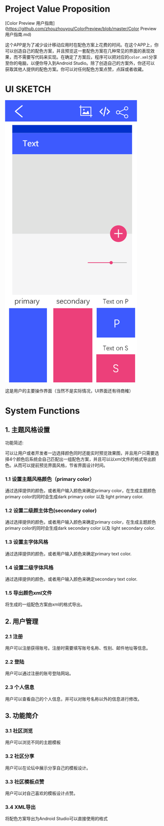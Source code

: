# Project Value Proposition

[Color Preview 用户指南](https://github.com/zhouzhouyou/ColorPreview/blob/master/Color Preview 用户指南.md)

这个APP是为了减少设计移动应用时在配色方案上花费的时间。在这个APP上，你可以创造自己的配色方案，并且预览这一套配色方案在几种常见的界面的表现效果，而不需要写代码来实现。在确定了方案后，程序可以把对应的`color.xml`分享至你的电脑，以便你导入到Android Studio。除了创造自己的方案外，你还可以获取其他人提供的配色方案。你可以对任何配色方案点赞，点踩或者收藏。

# UI SKETCH

 ![colorPreview.png](./assets/colorPreview.png)

这是用户的主要操作界面（当然不是实际情况，UI界面还有待商榷）

# System Functions

## 1. 主题风格设置

功能简述: 

可以让用户或者开发者一边选择颜色同时还能实时预览效果图，并且用户只需要选择4个颜色后系统会自己匹配出一组配色方案，并且可以以xml文件的格式导出颜色。从而可以提前预览界面风格，节省界面设计时间。

### 1.1 设置主题风格颜色（primary color）

通过选择提供的颜色，或者用户输入颜色来确定primary color，在生成主题颜色primary color的同时会生成dark primary color 以及 light primary color.

### 1.2 设置二级颜主体色(secondary color)

通过选择提供的颜色，或者用户输入颜色来确定primary color，在生成主题颜色primary color的同时会生成dark secondary color 以及 light secondary color.

### 1.3 设置主字体风格

通过选择提供的颜色，或者用户输入颜色来确定primary text color. 

### 1.4 设置二级字体风格

通过选择提供的颜色，或者用户输入颜色来确定secondary text color. 

### 1.5 导出颜色xml文件

将生成的一组配色方案由xml的格式导出。



## 2. 用户管理

### 2.1 注册

用户可以注册获得账号。注册时需要填写账号名称、性别、邮件地址等信息。

### 2.2 登陆

用户可以通过注册的账号登陆网站。

### 2.3 个人信息

用户可以查看自己的个人信息，并可以对账号名称以外的信息进行修改。



## 3. 功能简介

### 3.1 社区浏览

用户可以浏览不同的主题模板

### 3.2 社区分享

用户可以在论坛中展示分享自己的模板设计。

### 3.3 社区模板点赞

用户可以对自己喜欢的模板设计点赞。

### 3.4 XML导出

将配色方案导出为Android Studio可以直接使用的格式